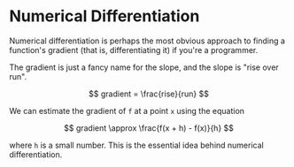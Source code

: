 # Numerical Differentiation

Numerical differentiation is perhaps the most obvious approach to finding a function's gradient (that is, differentiating it) if you're a programmer.

The gradient is just a fancy name for the slope, and the slope is "rise over run".

$$ gradient = \frac{rise}{run} $$

We can estimate the gradient of `f` at a point `x` using the equation

$$ gradient \approx \frac{f(x + h) - f(x)}{h} $$

where `h` is a small number. This is the essential idea behind numerical differentiation.


